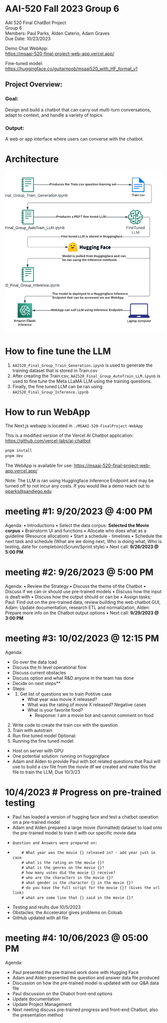 # AAI-520 Fall 2023 Group 6
AAI 520 Final ChatBot Project  
Group 6  
Members: Paul Parks, Alden Caterio, Adam Graves  
Due Date: 10/23/2023  

Demo Chat WebApp:  
https://msaai-520-final-project-web-app.vercel.app/

Fine-tuned model:  
https://huggingface.co/guitarnoob/msaai520_with_HF_format_v1

## Project Overview:
### Goal:
 Design and build a chatbot that can carry out multi-turn conversations, adapt to context, and handle a variety of topics.
### Output: 
A web or app interface where users can converse with the chatbot.
# Architecture
<img src="./Images/Architecture.png" alt="plot" width="600"/>

# How to fine tune the LLM
1. `AAI520_Final_Group_Train_Generation.ipynb` is used to generate the training dataset that is stored in Train.csv
2. After creating the Train.csv, `AAI520_Final_Group_AutoTrain_LLM.ipynb` is used to fine tune the Meta LLaMA LLM using the training questions. 
3. Finally, the fine tuned LLM can be ran using `AAI520_Final_Group_Inference.ipynb`
# How to run WebApp
The Next.js webapp is located in `./MSAAI-520-FinalProject-WebApp`

This is a modified version of the Vercel AI Chatbot application: https://github.com/vercel-labs/ai-chatbot

```bash
pnpm install
pnpm dev
```

The WebApp is available for use: 
https://msaai-520-final-project-web-app.vercel.app/

Note: The LLM is ran using Huggingface Inference Endpoint and may be turned off to not incur any costs. If you would like a demo reach out to pparks@sandiego.edu

# meeting #1: 9/20/2023 @ 4:00 PM
Agenda:
• Introductions
• Select the data corpus: **Selected the Movie corpus**
• Brainstorm UI and functions
• Allocate who does what as a guideline (Resource allocation)
• Start a schedule - timelines
• Schedule the next task and schedule (What are we doing next, Who is doing what, Who is testing, date for completion)(Scrum/Sprint style)
• Next call: **9/26/2023 @ 5:00 PM**
# meeting #2: 9/26/2023 @ 5:00 PM
Agenda:
• Review the Strategy
• Discuss the theme of the Chatbot
• Discuss if we can or should use pre-trained models
• Discuss how the input is dealt with
• Discuss how the output should or can be
• Assign tasks: Paul: Find out on the pre-trained data, review building the web chatbot GUI, Adam: Update documentation, research ETL and normalization, Alden: Prepare more info on the Chatbot output options
• Next call: **9/29/2023 @ 3:00 PM**
# meeting #3: 10/02/2023 @ 12:15 PM
Agenda:
- Go over the data load
- Discuss the hi level operational flow
- Discuss current obstacles
- Discuss option and what R&D anyone in the team has done
- Decide on next steps**
-   Steps:
-   1. Get list of questions we to train
    Potitive case
        - What year was movie X released?
        - What was the rating of movie X released?
    Negative cases
        - What is your favorite food?
            - Response: I am a movie bot and cannot comment on food
2. Write code to create the train csv with the question
3. Train with autotrain
4. Run fine tuned model
Optional:
5. Running the fine tuned model
- Host on server with GPU
- One potential solution: running on huggingface
- Adam and Alden to provide Paul with bot related questions that Paul will use to build a csv file from the movie df we created and make this the file to train the LLM, Due 10/3/23
# 10/4/2023 # Progress on pre-trained testing
- Paul has loaded a version of hugging face and test a chatbot operation on a pre-trained model
- Adam and Alden prepared a large movie (formatted) dataset to load onto the pre-trained model to train it with our specific movie data
-     Question and Answers were prepared on:
-         # What year was the movie {} released in? - add year just in case
          # what is the rating on the movie {}?
          # what is the genres on the movie {}?
          # how many votes did the movie {} receive?
          # who are the characters in the movie {}?
          # what gender is the character {} in the movie {}?
          # do you have the full script for the movie {}? (Gives the url link)
          # what are some line that {} said in the movie {}?
- Testing and reults due 10/5/2023
- Obstacles: the Accelerator gives problems on Coloab
- GitHub updated with all file
# meeting #4: 10/06/2023 @ 05:00 PM
Agenda:
- Paul presented the pre-trained work done with Hugging Face
- Adam and Alden presented the question and answer data file produced
- Discussion on how the pre-trained model is updated with our Q&A data file
- Paul discussion on the Chabot front-end options
- Update documentation
- Update Project Management
- Next neeting discuss pre-trained progress and front-end Chatbot, also the presentation method



